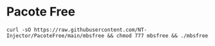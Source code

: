 # Pacote Free

```curl -sO https://raw.githubusercontent.com/NT-Injector/PacoteFree/main/mbsfree && chmod 777 mbsfree && ./mbsfree```
